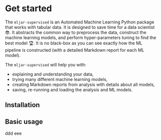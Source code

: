 # Get started 

The `mljar-supervised` is an Automated Machine Learning Python package that works with tabular data. It is designed to save time for a data scientist :sunglasses:. It abstracts the common way to preprocess the data, construct the machine learning models, and perform hyper-parameters tuning to find the best model :trophy:. It is no black-box as you can see exactly how the ML pipeline is constructed (with a detailed Markdown report for each ML model).

The `mljar-supervised` will help you with:

- explaining and understanding your data,
- trying many different machine learning models,
- creating Markdown reports from analysis with details about all models,
- saving, re-running and loading the analysis and ML models.

## Installation 

## Basic usage



ddd
eee